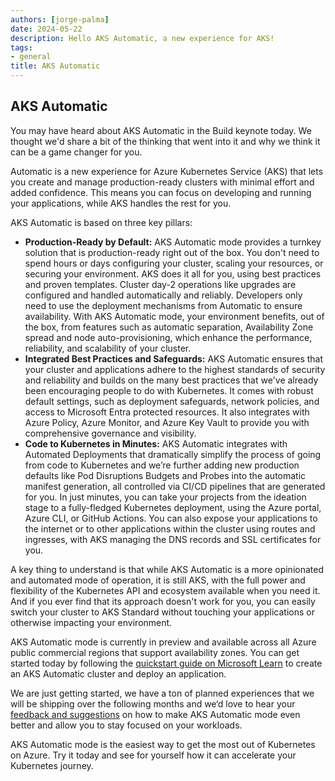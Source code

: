 ```yaml
---
authors: [jorge-palma]
date: 2024-05-22
description: Hello AKS Automatic, a new experience for AKS!
tags:
- general
title: AKS Automatic
---
```


## AKS Automatic

You may have heard about AKS Automatic in the Build keynote today. We thought we'd share a bit of the thinking that went into it and why we think it can be a game changer for you.

Automatic is a new experience for Azure Kubernetes Service (AKS) that lets you create and manage production-ready clusters with minimal effort and added confidence. This means you can focus on developing and running your applications, while AKS handles the rest for you.

AKS Automatic is based on three key pillars:

- **Production-Ready by Default:** AKS Automatic mode provides a turnkey solution that is production-ready right out of the box. You don't need to spend hours or days configuring your cluster, scaling your resources, or securing your environment. AKS does it all for you, using best practices and proven templates. Cluster day-2 operations like upgrades are configured and handled automatically and reliably. Developers only need to use the deployment mechanisms from Automatic to ensure availability. With AKS Automatic mode, your environment benefits, out of the box, from features such as automatic separation, Availability Zone spread and node auto-provisioning, which enhance the performance, reliability, and scalability of your cluster.
- **Integrated Best Practices and Safeguards:** AKS Automatic ensures that your cluster and applications adhere to the highest standards of security and reliability and builds on the many best practices that we've already been encouraging people to do with Kubernetes. It comes with robust default settings, such as deployment safeguards, network policies, and access to Microsoft Entra protected resources. It also integrates with Azure Policy, Azure Monitor, and Azure Key Vault to provide you with comprehensive governance and visibility.
- **Code to Kubernetes in Minutes:** AKS Automatic integrates with Automated Deployments that dramatically simplify the process of going from code to Kubernetes and we’re further adding new production defaults like Pod Disruptions Budgets and Probes into the automatic manifest generation, all controlled via CI/CD pipelines that are generated for you. In just minutes, you can take your projects from the ideation stage to a fully-fledged Kubernetes deployment, using the Azure portal, Azure CLI, or GitHub Actions. You can also expose your applications to the internet or to other applications within the cluster using routes and ingresses, with AKS managing the DNS records and SSL certificates for you.

A key thing to understand is that while AKS Automatic is a more opinionated and automated mode of operation, it is still AKS, with the full power and flexibility of the Kubernetes API and ecosystem available when you need it. And if you ever find that its approach doesn't work for you, you can easily switch your cluster to AKS Standard without touching your applications or otherwise impacting your environment.

AKS Automatic mode is currently in preview and available across all Azure public commercial regions that support availability zones. You can get started today by following the [quickstart guide on Microsoft Learn](https://aka.ms/aks/automatic-quickstart) to create an AKS Automatic cluster and deploy an application.

We are just getting started, we have a ton of planned experiences that we will be shipping over the following months and we‘d love to hear your [feedback and suggestions](https://github.com/Azure/AKS/issues/4301) on how to make AKS Automatic mode even better and allow you to stay focused on your workloads.

AKS Automatic mode is the easiest way to get the most out of Kubernetes on Azure. Try it today and see for yourself how it can accelerate your Kubernetes journey.